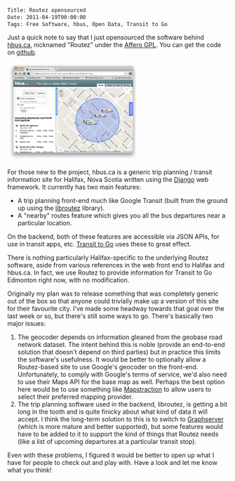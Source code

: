     Title: Routez opensourced
    Date: 2011-04-19T00:00:00
    Tags: Free Software, hbus, Open Data, Transit to Go

Just a quick note to say that I just opensourced the software behind [hbus.ca][1], nicknamed "Routez" under the [Affero GPL][2]. You can get the code on [github][3].

<a href="http://wrla.ch/blog/2011/04/routez-opensourced/hbus_shot_apr_2011/" rel="attachment wp-att-238"><img src="/files/2011/04/hbus_shot_apr_2011.png" alt="" title="hbus_shot_apr_2011" width="300" height="225" class="aligncenter size-full wp-image-238" /></a>

For those new to the project, hbus.ca is a generic trip planning / transit information site for Halifax, Nova Scotia written using the [Django][4] web framework. It currently has two main features:

- A trip planning front-end much like Google Transit (built from the ground up using the [libroutez][5] library).
- A "nearby" routes feature which gives you all the bus departures near a particular location.

On the backend, both of these features are accessible via JSON APIs, for use in transit apps, etc. [Transit to Go][6] uses these to great effect.

There is nothing particularly Halifax-specific to the underlying Routez software, aside from various references in the web front end to Halifax and hbus.ca. In fact, we use Routez to provide information for Transit to Go Edmonton right now, with no modification.

Originally my plan was to release something that was completely generic out of the box so that anyone could trivially make up a version of this site for their favourite city. I've made some headway towards that goal over the last week or so, but there's still some ways to go. There's basically two major issues:

1. The geocoder depends on information gleaned from the geobase road network dataset. The intent behind this is noble (provide an end-to-end solution that doesn't depend on third parties) but in practice this limits the software's usefulness. It would be better to optionally allow a Routez-based site to use Google's geocoder on the front-end. Unfortunately, to comply with Google's terms of service, we'd also need to use their Maps API for the base map as well. Perhaps the best option here would be to use something like [Mapstraction][7] to allow users to select their preferred mapping provider.
2. The trip planning software used in the backend, libroutez, is getting a bit long in the tooth and is quite finicky about what kind of data it will accept. I think the long-term solution to this is to switch to [Graphserver][8] (which is more mature and better supported), but some features would have to be added to it to support the kind of things that Routez needs (like a list of upcoming departures at a particular transit stop).

Even with these problems, I figured it would be better to open up what I have for people to check out and play with. Have a look and let me know what you think!

[1]: http://hbus.ca
[2]: http://www.affero.org/oagpl.html
[3]: http://github.com/wlach/routez
[4]: http://www.django-project.com
[5]: http://github.com/wlach/libroutez
[6]: http://transittogo.mindsea.ca
[7]: http://mapstraction.com
[8]: http://graphserver.github.com/graphserver/
